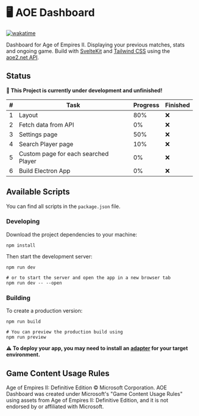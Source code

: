 # :desktop_computer: AOE Dashboard

[![wakatime](https://wakatime.com/badge/user/b1ad2fef-c724-4810-bfdb-2707dd8ae64d/project/e9c04bd6-bdee-4404-b185-b5815a60d172.svg)](https://wakatime.com/badge/user/b1ad2fef-c724-4810-bfdb-2707dd8ae64d/project/e9c04bd6-bdee-4404-b185-b5815a60d172)

Dashboard for Age of Empires II. Displaying your previous matches, stats and ongoing game. Build with [SvelteKit](https://kit.svelte.dev/) and [Tailwind CSS](https://tailwindcss.com/) using the [aoe2.net API](https://aoe2.net/#api).

## Status

**:construction: This Project is currently under development and unfinished!**

| #   | Task                                 | Progress | Finished |
| --- | ------------------------------------ | -------- | -------- |
| 1   | Layout                               | 80%      | :x:      |
| 2   | Fetch data from API                  | 0%       | :x:      |
| 3   | Settings page                        | 50%      | :x:      |
| 4   | Search Player page                   | 10%      | :x:      |
| 5   | Custom page for each searched Player | 0%       | :x:      |
| 6   | Build Electron App                   | 0%       | :x:      |

## Available Scripts

You can find all scripts in the `package.json` file.

### Developing

Download the project dependencies to your machine:

```
npm install
```

Then start the development server:

```
npm run dev

# or to start the server and open the app in a new browser tab
npm run dev -- --open
```

### Building

To create a production version:

```
npm run build

# You can preview the production build using
npm run preview
```

**:warning: To deploy your app, you may need to install an [adapter](https://kit.svelte.dev/docs#adapters) for your target environment.**

## Game Content Usage Rules

Age of Empires II: Definitive Edition © Microsoft Corporation. AOE Dashboard was created under Microsoft's "Game Content Usage Rules" using assets from Age of Empires II: Definitive Edition, and it is not endorsed by or affiliated with Microsoft.
